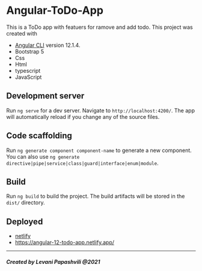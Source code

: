 # Angular-ToDo-App

This is a ToDo app with featuers for ramove and add todo.
This project was created with 
* [Angular CLI](https://github.com/angular/angular-cli) version 12.1.4.
* Bootstrap 5
* Css
* Html
* typescript
* JavaScript


## Development server

Run `ng serve` for a dev server. Navigate to `http://localhost:4200/`. The app will automatically reload if you change any of the source files.

## Code scaffolding

Run `ng generate component component-name` to generate a new component. You can also use `ng generate directive|pipe|service|class|guard|interface|enum|module`.

## Build

Run `ng build` to build the project. The build artifacts will be stored in the `dist/` directory.


## Deployed

* [netlify](https://app.netlify.com/)
* https://angular-12-todo-app.netlify.app/



<hr>

##### Created by Levani Papashvili @2021


